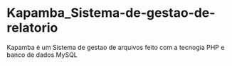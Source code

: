 # Kapamba_Sistema-de-gestao-de-relatorio
Kapamba é um Sistema de gestao de arquivos feito com a tecnogia PHP e banco de dados MySQL
